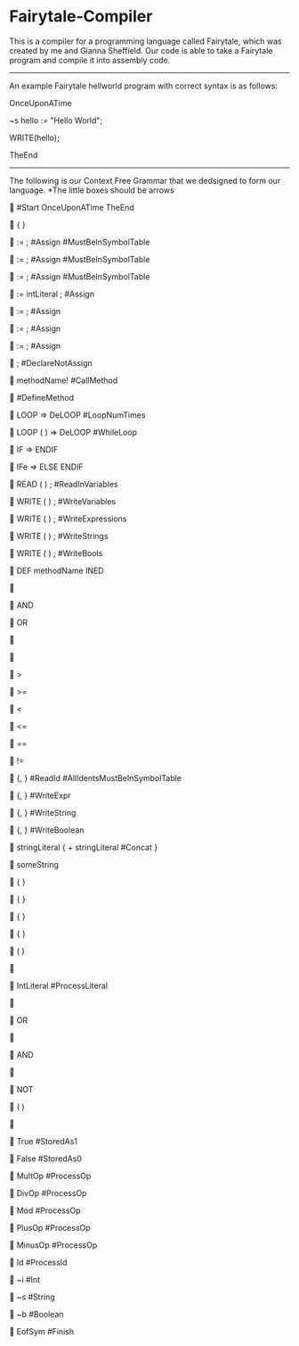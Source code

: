 # Fairytale-Compiler
This is a compiler for a programming language called Fairytale, which was created by me and Gianna Sheffield. Our code is able to take a Fairytale program and compile it into assembly code.

---------------------------------------------------

An example Fairytale hellworld program with correct syntax is as follows:

OnceUponATime

~s hello := "Hello World";

WRITE(hello);

TheEnd

---------------------------------------------------

The following is our Context Free Grammar that we dedsigned to form our language. *The little boxes should be arrows

<program >  #Start OnceUponATime <statement list> TheEnd

<statement list>  <statement> { <statement> }

<statement>  <ident> := <expression> ; #Assign #MustBeInSymbolTable

<statement>  <ident> := <string> ; #Assign #MustBeInSymbolTable

<statement>  <ident> := <boolean> ; #Assign #MustBeInSymbolTable

<statement>  <dataType> <ident> := intLiteral ; #Assign

<statement>  <dataType> <ident> := <ident> ; #Assign

<statement>  <dataType> <ident> := <boolLiteral> ; #Assign

<statement>  <dataType> <ident> := <stringLiteral> ; #Assign

<statement>  <dataType> <ident> ; #DeclareNotAssign

<statement>  methodName! #CallMethod

<statement>  <methodDef> #DefineMethod

<statement>  LOOP <intLiteral> => <statement list> DeLOOP #LoopNumTimes

<statement>  LOOP ( <conditional> ) => <statement list> DeLOOP #WhileLoop

<statement>  IF <conditional> => <statement list> ENDIF

<statement>  IFe <conditional> => <statement list> ELSE <statement list> ENDIF

<statement>  READ ( <id list> ) ; #ReadInVariables

<statement>  WRITE ( <id list> ) ; #WriteVariables

<statement>  WRITE ( <expr list> ) ; #WriteExpressions

<statement>  WRITE ( <string> ) ; #WriteStrings

<statement>  WRITE ( <bool list> ) ; #WriteBools

<methodDef>  DEF methodName <statementList> INED

<conditional>  <condStatement>

<conditional>  <condStatement> AND <conditional>

<conditional>  <condStatement> OR <conditional>

<condStatement>  <boolExpr>

<condStatement>  <expression> <comparison> <expression>

<comparison>  >

<comparison>  >=

<comparison>  <

<comparison>  <=

<comparison>  ==

<comparison>  !=

<id list>  <ident> {, <ident> } #ReadId #AllIdentsMustBeInSymbolTable

<expr list>  <expression> {, <expression> } #WriteExpr

<string list>  <stringLiteral> {, <stringLiteral> } #WriteString

<bool list>  <boolLiteral> {, <boolLiteral> } #WriteBoolean

<string>  stringLiteral { + stringLiteral #Concat }

<stringLiteral>  someString

<expression>  <factor> { <add op> <expression> }

<expression>  <factor> { <add op> <factor> }

<factor>  <primary> { <mult op> <primary> }

<factor>  <primary> { <mult op> <factor> }

<primary>  ( <expression> )

<primary>  <ident>

<primary>  IntLiteral #ProcessLiteral

<boolExpr>  <boolFactor>

<boolExpr>  <boolFactor> OR <boolExpr>

<boolFactor>  <boolean>

<boolFactor>  <boolean> AND <boolFactor>

<boolean>  <boolLiteral>

<boolean>  NOT <boolLiteral>

<boolean>  ( <boolExpr> )

<boolean>  <conditional>

<boolLiteral>  True #StoredAs1

<boolLiteral>  False #StoredAs0

<mult op>  MultOp #ProcessOp

<mult op>  DivOp #ProcessOp

<mult op>  Mod #ProcessOp

<add op>  PlusOp #ProcessOp

<add op>  MinusOp #ProcessOp

<ident>  Id #ProcessId

<data type>  ~i #Int

<data type>  ~s #String

<data type>  ~b #Boolean

<system goal>  <program > EofSym #Finish


